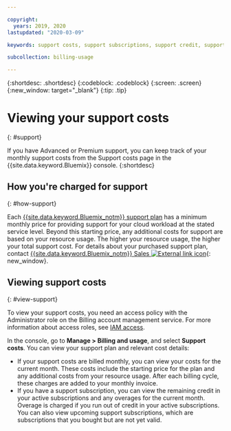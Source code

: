 ```yaml
---

copyright:
  years: 2019, 2020
lastupdated: "2020-03-09"

keywords: support costs, support subscriptions, support credit, support

subcollection: billing-usage

---
```


{:shortdesc: .shortdesc}
{:codeblock: .codeblock}
{:screen: .screen}
{:new_window: target="_blank"}
{:tip: .tip}

# Viewing your support costs
{: #support}

If you have Advanced or Premium support, you can keep track of your monthly support costs from the Support costs page in the {{site.data.keyword.Bluemix}} console. 
{:shortdesc}

## How you're charged for support
{: #how-support}

Each [{{site.data.keyword.Bluemix_notm}} support plan](/docs/get-support?topic=get-support-support-plans) has a minimum monthly price for providing support for your cloud workload at the stated service level. Beyond this starting price, any additional costs for support are based on your resource usage. The higher your resource usage, the higher your total support cost. For details about your purchased support plan, contact [{{site.data.keyword.Bluemix_notm}} Sales ![External link icon](../icons/launch-glyph.svg "External link icon")](https://cloud.ibm.com/catalog?contactmodule){: new_window}.

## Viewing support costs
{: #view-support}

To view your support costs, you need an access policy with the Administrator role on the Billing account management service. For more information about access roles, see [IAM access](/docs/iam?topic=iam-userroles).

In the console, go to **Manage > Billing and usage**, and select **Support costs**. You can view your support plan and relevant cost details:
* If your support costs are billed monthly, you can view your costs for the current month. These costs include the starting price for the plan and any additional costs from your resource usage. After each billing cycle, these charges are added to your monthly invoice.  
* If you have a support subscription, you can view the remaining credit in your active subscriptions and any overages for the current month. Overage is charged if you run out of credit in your active subscriptions. You can also view upcoming support subscriptions, which are subscriptions that you bought but are not yet valid.
